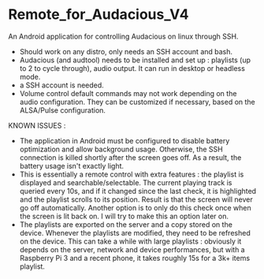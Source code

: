 # Remote_for_Audacious_V4

An Android application for controlling Audacious on linux through SSH.

- Should work on any distro, only needs an SSH account and bash.
- Audacious (and audtool) needs to be installed and set up : playlists (up to 2 to cycle through), audio output. It can run in desktop or headless mode.
- a SSH account is needed.
- Volume control default commands may not work depending on the audio configuration. They can be customized if necessary, based on the ALSA/Pulse configuration.

KNOWN ISSUES :

- The application in Android must be configured to disable battery optimization and allow background usage. Otherwise, the SSH connection is killed shortly after the screen goes off. As a result, the battery usage isn't exactly light.
- This is essentially a remote control with extra features : the playlist is displayed and searchable/selectable. The current playing track is queried every 10s, and if it changed since the last check, it is highlighted and the playlist scrolls to its position. Result is that the screen will never go off automatically. Another option is to only do this check once when the screen is lit back on. I will try to make this an option later on.
- The playlists are exported on the server and a copy stored on the device. Whenever the playlists are modified, they need to be refreshed on the device. This can take a while with large playlists : obviously it depends on the server, network and device performances, but with a Raspberry Pi 3 and a recent phone, it takes roughly 15s for a 3k+ items playlist.
